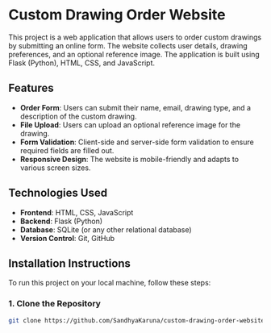 # Custom Drawing Order Website

This project is a web application that allows users to order custom drawings by submitting an online form. The website collects user details, drawing preferences, and an optional reference image. The application is built using Flask (Python), HTML, CSS, and JavaScript.

## Features
- **Order Form**: Users can submit their name, email, drawing type, and a description of the custom drawing.
- **File Upload**: Users can upload an optional reference image for the drawing.
- **Form Validation**: Client-side and server-side form validation to ensure required fields are filled out.
- **Responsive Design**: The website is mobile-friendly and adapts to various screen sizes.

## Technologies Used
- **Frontend**: HTML, CSS, JavaScript
- **Backend**: Flask (Python)
- **Database**: SQLite (or any other relational database)
- **Version Control**: Git, GitHub

## Installation Instructions

To run this project on your local machine, follow these steps:

### 1. Clone the Repository
```bash
git clone https://github.com/SandhyaKaruna/custom-drawing-order-website.git
